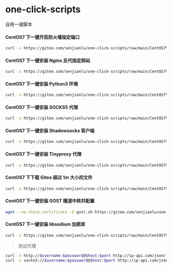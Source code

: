 # one-click-scripts
自用一键脚本

#### CentOS7 下一键开启防火墙指定端口
```bash
curl -s https://gitee.com/senjianlu/one-click-scripts/raw/main/CentOS7%20%E4%B8%8B%E4%B8%80%E9%94%AE%E5%BC%80%E5%90%AF%E9%98%B2%E7%81%AB%E5%A2%99%E6%8C%87%E5%AE%9A%E7%AB%AF%E5%8F%A3/open-port.sh | bash -s $port
```

#### CentOS7 下一键安装 Nginx 反代指定网站
```bash
curl -s https://gitee.com/senjianlu/one-click-scripts/raw/main/CentOS7%20%E4%B8%8B%E4%B8%80%E9%94%AE%E5%AE%89%E8%A3%85%20Nginx%20%E5%8F%8D%E4%BB%A3%E6%8C%87%E5%AE%9A%E7%BD%91%E7%AB%99/install.sh | bash -s $nginx_reverse_port $nginx_reverse_domain_my $nginx_reverse_domain_it
```

#### CentOS7 下一键安装 Python3 环境
```bash
curl -s https://gitee.com/senjianlu/one-click-scripts/raw/main/CentOS7%20%E4%B8%8B%E4%B8%80%E9%94%AE%E5%AE%89%E8%A3%85%20Python3%20%E7%8E%AF%E5%A2%83/install.sh | bash
```

#### CentOS7 下一键安装 SOCKS5 代理
```bash
curl -s https://gitee.com/senjianlu/one-click-scripts/raw/main/CentOS7%20%E4%B8%8B%E4%B8%80%E9%94%AE%E5%AE%89%E8%A3%85%20SOCKS5%20%E4%BB%A3%E7%90%86/install.sh | bash -s $ss5_port $ss5_username $ss5_password
```

#### CentOS7 下一键安装 Shadowsocks 客户端
```bash
curl -s https://gitee.com/senjianlu/one-click-scripts/raw/main/CentOS7%20%E4%B8%8B%E4%B8%80%E9%94%AE%E5%AE%89%E8%A3%85%20Shadowsocks%20%E5%AE%A2%E6%88%B7%E7%AB%AF/install.sh | bash
```

#### CentOS7 下一键安装 Tinyproxy 代理
```bash
curl -s https://gitee.com/senjianlu/one-click-scripts/raw/main/CentOS7%20%E4%B8%8B%E4%B8%80%E9%94%AE%E5%AE%89%E8%A3%85%20Tinyproxy%20%E4%BB%A3%E7%90%86/install.sh | bash -s $tinyproxy_port $tinyproxy_username $tinyproxy_password
```

#### CentOS7 下下载 Gitee 超过 1m 大小的文件
```bash
curl -s https://gitee.com/senjianlu/one-click-scripts/raw/main/CentOS7%20%E4%B8%8B%E4%B8%8B%E8%BD%BD%20Gitee%20%E8%B6%85%E8%BF%87%201m%20%E5%A4%A7%E5%B0%8F%E7%9A%84%E6%96%87%E4%BB%B6/download.sh | bash -s $gitee_file_url
```

#### CentOS7 下一键安装 GOST 隧道中转并配置
```bash
wget --no-check-certificate -O gost.sh https://gitee.com/senjianlu/one-click-scripts/raw/main/CentOS7%20%E4%B8%8B%E4%B8%80%E9%94%AE%E5%AE%89%E8%A3%85%20GOST%20%E9%9A%A7%E9%81%93%E4%B8%AD%E8%BD%AC%E5%B9%B6%E9%85%8D%E7%BD%AE/gost.sh && chmod +x gost.sh && ./gost.sh
```

#### CentOS7 下一键安装 libsodium 加密库
```bash
curl -s https://gitee.com/senjianlu/one-click-scripts/raw/main/CentOS7%20%E4%B8%8B%E4%B8%80%E9%94%AE%E5%AE%89%E8%A3%85%20libsodium%20%E5%8A%A0%E5%AF%86%E5%BA%93/install.sh && bash
```

>测试代理
```bash
curl -x http://$username:$password@$host:$port http://ip-api.com/json/?lang=zh-CN  
curl -x socks5://$username:$password@$host:$port http://ip-api.com/json/?lang=zh-CN  
```